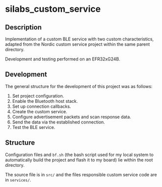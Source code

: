 
# silabs_custom_service

## Description
Implementation of a custom BLE service with two custom characteristics, adapted from the Nordic custom service project within the same parent directory.

Development and testing performed on an EFR32xG24B.

## Development
The general structure for the development of this project was as follows:
1. Set project configuration.
2. Enable the Bluetooth host stack.
3. Set up connection callbacks.
4. Create the custom service.
5. Configure advertisement packets and scan response data.
6. Send the data via the established connection.
7. Test the BLE service.

## Structure
Configuration files and `bf.sh` (the bash script used for my local system to automatically build the project and flash it to my board) lie within the root directory. 

The source file is in `src/` and the files responsible custom service code are in `services/`.
